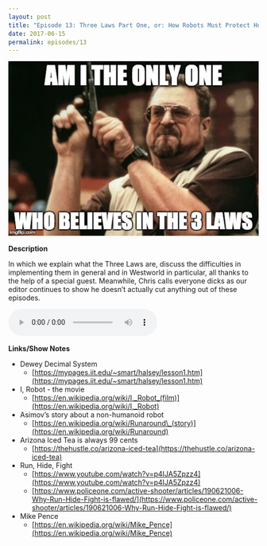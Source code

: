 ```yaml
---
layout: post
title: "Episode 13: Three Laws Part One, or: How Robots Must Protect Humankind (Except Joe)"
date: 2017-06-15
permalink: episodes/13
---
```


<img src="/img/episode_13.jpg" alt="Three Laws Part One" width="700">

**Description**

In which we explain what the Three Laws are, discuss the difficulties in implementing them in general and in Westworld in particular, all thanks to the help of a special guest. Meanwhile, Chris calls everyone dicks as our editor continues to show he doesn’t actually cut anything out of these episodes.

<audio controls>
  <source src="/episodes/dasow13.mp3" type="audio/mpeg">
  Your browser does not support the audio tag.
</audio>

**Links/Show Notes**

- Dewey Decimal System
  - [https://mypages.iit.edu/~smart/halsey/lesson1.htm](https://mypages.iit.edu/~smart/halsey/lesson1.htm)
- I, Robot - the movie
  - [https://en.wikipedia.org/wiki/I,_Robot_(film)](https://en.wikipedia.org/wiki/I,_Robot)
- Asimov’s story about a non-humanoid robot
  - [https://en.wikipedia.org/wiki/Runaround\_(story)](https://en.wikipedia.org/wiki/Runaround)
- Arizona Iced Tea is always 99 cents
  - [https://thehustle.co/arizona-iced-tea](https://thehustle.co/arizona-iced-tea)
- Run, Hide, Fight
  - [https://www.youtube.com/watch?v=p4IJA5Zpzz4](https://www.youtube.com/watch?v=p4IJA5Zpzz4)
  - [https://www.policeone.com/active-shooter/articles/190621006-Why-Run-Hide-Fight-is-flawed/](https://www.policeone.com/active-shooter/articles/190621006-Why-Run-Hide-Fight-is-flawed/)
- Mike Pence
  - [https://en.wikipedia.org/wiki/Mike_Pence](https://en.wikipedia.org/wiki/Mike_Pence)
